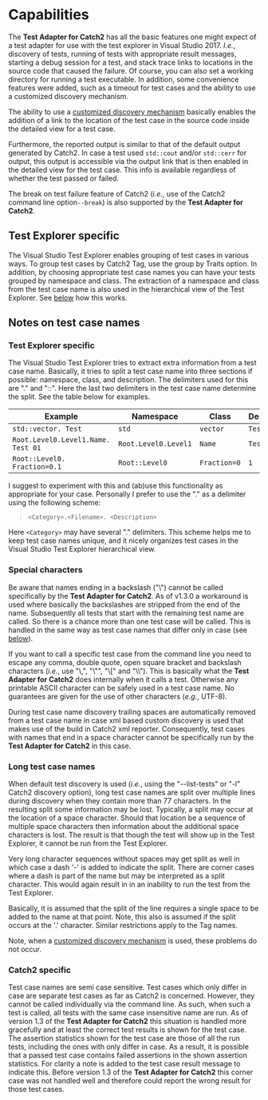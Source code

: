# Capabilities

The **Test Adapter for Catch2** has all the basic features one might expect of a test adapter for use with the test explorer in Visual Studio 2017. _I.e._, discovery of tests, running of tests with appropriate result messages, starting a debug session for a test, and stack trace links to locations in the source code that caused the failure. Of course, you can also set a working directory for running a test executable. In addition, some convenience features were added, such as a timeout for test cases and the ability to use a customized discovery mechanism.

The ability to use a [customized discovery mechanism](Settings.md#discovercommandline) basically enables the addition of a link to the location of the test case in the source code inside the detailed view for a test case.

Furthermore, the reported output is similar to that of the default output generated by Catch2. In case a test used `std::cout` and/or `std::cerr` for output, this output is accessible via the output link that is then enabled in the detailed view for the test case. This info is available regardless of whether the test passed or failed.

The break on test failure feature of Catch2 (_i.e._, use of the Catch2 command line option`--break`) is also supported by the **Test Adapter for Catch2**.

## Test Explorer specific

The Visual Studio Test Explorer enables grouping of test cases in various ways. To group test cases by Catch2 Tag, use the group by Traits option. In addition, by choosing appropriate test case names you can have your tests grouped by namespace and class. The extraction of a namespace and class from the test case name is also used in the hierarchical view of the Test Explorer. See [below](#notes-on-test-case-names) how this works.

## Notes on test case names

### Test Explorer specific
The Visual Studio Test Explorer tries to extract extra information from a test case name. Basically, it tries to split a test case name into three sections if possible: namespace, class, and description. The delimiters used for this are "." and "::". Here the last two delimiters in the test case name determine the split. See the table below for examples.

| Example | Namespace | Class | Description |
|---------|-----------|-------|-------------|
| `std::vector. Test` | `std` | `vector` | `Test` |
| `Root.Level0.Level1.Name. Test 01` | `Root.Level0.Level1` | `Name` | `Test 01` |
| `Root::Level0. Fraction=0.1` | `Root::Level0` |  `Fraction=0` |  `1` |

I suggest to experiment with this and (ab)use this functionality as appropriate for your case. Personally I prefer to use the "." as a delimiter using the following scheme:

> `<Category>.<Filename>. <Description>`

Here `<Category>` may have several "." delimiters. This scheme helps me to keep test case names unique, and it nicely organizes test cases in the Visual Studio Test Explorer hierarchical view.

### Special characters

Be aware that names ending in a backslash ("\\") cannot be called specifically by the **Test Adapter for Catch2**. As of v1.3.0 a workaround is used where basically the backslashes are stripped from the end of the name. Subsequently all tests that start with the remaining test name are called. So there is a chance more than one test case will be called. This is handled in the same way as test case names that differ only in case (see [below](#catch2-specific)).

If you want to call a specific test case from the command line you need to escape any comma, double quote, open square bracket and backslash characters (_i.e._, use "\\,", "\\"", "\\[" and "\\\\"). This is basically what the **Test Adapter for Catch2** does internally when it calls a test. Otherwise any printable ASCII character can be safely used in a test case name. No guarantees are given for the use of other characters (_e.g._, UTF-8).

During test case name discovery trailing spaces are automatically removed from a test case name in case xml based custom discovery is used that makes use of the build in Catch2 xml reporter. Consequently, test cases with names that end in a space character cannot be specifically run by the **Test Adapter for Catch2** in this case.

### Long test case names

When default test discovery is used (_i.e._, using the "--list-tests" or "-l" Catch2 discovery option), long test case names are split over multiple lines during discovery when they contain more than 77 characters. In the resulting split some information may be lost. Typically, a split may occur at the location of a space character. Should that location be a sequence of multiple space characters then information about the additional space characters is lost. The result is that though the test will show up in the Test Explorer, it cannot be run from the Test Explorer.

Very long character sequences without spaces may get split as well in which case a dash '-' is added to indicate the split. There are corner cases where a dash is part of the name but may be interpreted as a split character. This would again result in in an inability to run the test from the Test Explorer.

Basically, it is assumed that the split of the line requires a single space to be added to the name at that point. Note, this also is assumed if the split occurs at the '.' character. Similar restrictions apply to the Tag names.

Note, when a [customized discovery mechanism](Settings.md#discovercommandline) is used, these problems do not occur.

### Catch2 specific

Test case names are semi case sensitive. Test cases which only differ in case are separate test cases as far as Catch2 is concerned. However, they cannot be called individually via the command line. As such, when such a test is called, all tests with the same case insensitive name are run. As of version 1.3 of the **Test Adapter for Catch2** this situation is handled more gracefully and at least the correct test results is shown for the test case. The assertion statistics shown for the test case are those of all the run tests, including the ones with only differ in case. As a result, it is possible that a passed test case contains failed assertions in the shown assertion statistics. For clarity a note is added to the test case result message to indicate this. Before version 1.3 of the **Test Adapter for Catch2** this corner case was not handled well and therefore could report the wrong result for those test cases.